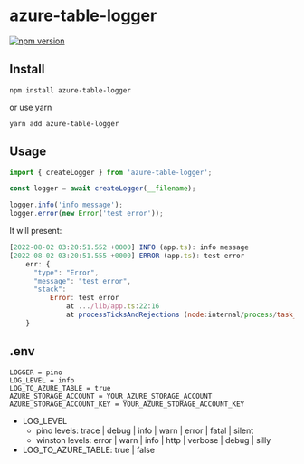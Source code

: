 # azure-table-logger
[![npm version](https://img.shields.io/npm/v/azure-table-logger)](https://www.npmjs.com/package/azure-table-logger)

## Install

```
npm install azure-table-logger
```

or use yarn

```
yarn add azure-table-logger
```

## Usage

```js
import { createLogger } from 'azure-table-logger';

const logger = await createLogger(__filename);

logger.info('info message');
logger.error(new Error('test error'));
```

It will present:
```js
[2022-08-02 03:20:51.552 +0000] INFO (app.ts): info message
[2022-08-02 03:20:51.555 +0000] ERROR (app.ts): test error
    err: {
      "type": "Error",
      "message": "test error",
      "stack":
          Error: test error
              at .../lib/app.ts:22:16
              at processTicksAndRejections (node:internal/process/task_queues:96:5)
    }
```

## .env

```
LOGGER = pino
LOG_LEVEL = info
LOG_TO_AZURE_TABLE = true
AZURE_STORAGE_ACCOUNT = YOUR_AZURE_STORAGE_ACCOUNT
AZURE_STORAGE_ACCOUNT_KEY = YOUR_AZURE_STORAGE_ACCOUNT_KEY
```
- LOG_LEVEL
    - pino levels: trace | debug | info | warn | error | fatal | silent
    - winston levels: error | warn | info | http | verbose | debug | silly
- LOG_TO_AZURE_TABLE: true | false